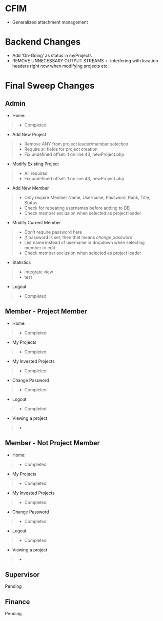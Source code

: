 CFIM
====
- Generalized attachment management

Backend Changes
===============
- Add 'On-Going' as status in myProjects
- REMOVE UNNECESSARY OUTPUT STREAMS <- interfering with location headers right now when modifying projects etc.

Final Sweep Changes
===================

Admin
-----
- Home: 
> - Completed

- Add New Project
> - Remove ANY from project leader/member selection
> - Require all fields for project creation
> - Fix undefined offset: 1 on line 43, newProject.php

- Modify Existing Project
> - All required
> - Fix undefined offset: 1 on line 43, newProject.php

- Add New Member
> - Only require Member Name, Username, Password, Rank, Title, Status
> - Check for repeating usernames before adding to DB
> - Check member exclusion when selected as project leader

- Modify Current Member
> - *Don't* require password here
> - *If* password is set, then that means *change password*
> - List name instead of username in dropdown when selecting member to edit
> - Check member exclusion when selected as project leader

- Statistics
> - Integrate view
> - test

- Logout
> - Completed

Member - Project Member
-----------------------
- Home: 
> - Completed

- My Projects
> - Completed

- My Invested Projects
> - Completed

- Change Password
> - Completed

- Logout
> - Completed

- Viewing a project
> - 

Member - Not Project Member
---------------------------
 - Home: 
> - Completed

- My Projects
> - Completed

- My Invested Projects
> - Completed

- Change Password
> - Completed

- Logout
> - Completed

- Viewing a project
> - 

Supervisor
----------
Pending

Finance
-------
Pending